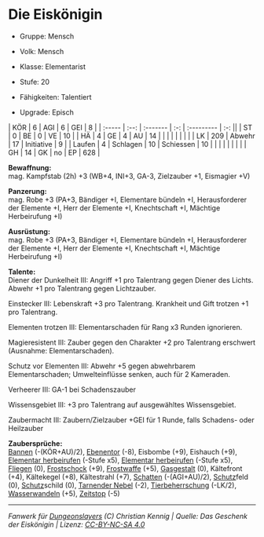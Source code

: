 # Die Eiskönigin  
- Gruppe: Mensch  
- Volk: Mensch  
- Klasse: Elementarist  
- Stufe: 20  
- Fähigkeiten: Talentiert  

- Upgrade: Episch  

| KÖR    | 6   | AGI      | 6  | GEI        | 8   |
| :----- | :--: | :------- | :-: | :--------- | :-: ||
| ST     | 0   | BE       | 0  | VE         | 10  |
| HÄ     | 4   | GE       | 4  | AU         | 14  |
|        |     |          |    |            |     |
| LK     | 209 | Abwehr   | 17 | Initiative | 9   |
| Laufen | 4   | Schlagen | 10 | Schiessen  | 10  |
|        |     |          |    |            |     |
| GH     | 14  | GK       | no | EP         | 628 |


**Bewaffnung:**  
mag. Kampfstab (2h) +3 (WB+4, INI+3, GA-3, Zielzauber +1, Eismagier +V)

**Panzerung:**  
mag. Robe +3 (PA+3, Bändiger +I, Elementare bündeln +I, Herausforderer der Elemente +I, Herr der Elemente +I, Knechtschaft +I, Mächtige Herbeirufung +I)

**Ausrüstung:**  
mag. Robe +3 (PA+3, Bändiger +I, Elementare bündeln +I, Herausforderer der Elemente +I, Herr der Elemente +I, Knechtschaft +I, Mächtige Herbeirufung +I)

**Talente:**  
Diener der Dunkelheit III: Angriff +1 pro Talentrang gegen Diener des Lichts. Abwehr +1 pro Talentrang gegen Lichtzauber.

Einstecker III: Lebenskraft +3 pro Talentrang. Krankheit und Gift trotzen +1 pro Talentrang.

Elementen trotzen III: Elementarschaden für Rang x3 Runden ignorieren.

Magieresistent III: Zauber gegen den Charakter +2 pro Talentrang erschwert (Ausnahme: Elementarschaden).

Schutz vor Elementen III: Abwehr +5 gegen abwehrbarem Elementarschaden; Umwelteinflüsse senken, auch für 2 Kameraden.

Verheerer III: GA-1 bei Schadenszauber

Wissensgebiet III: +3 pro Talentrang auf ausgewähltes Wissensgebiet.

Zaubermacht III: Zaubern/Zielzauber +GEI für 1 Runde, falls Schadens- oder Heilzauber


**Zaubersprüche:**  
[Bannen](/grw/bestiarium/bannen.md) (-(KÖR+AU)/2), [Ebenentor](/grw/bestiarium/ebenentor.md) (-8), Eisbombe (+9), Eishauch (+9), [Elementar herbeirufen](/grw/bestiarium/elementar-herbeirufen.md) (-Stufe x5), [Elementar herbeirufen](/grw/bestiarium/elementar-herbeirufen.md) (-Stufe x5), [Fliegen](/grw/bestiarium/fliegen.md) (0), [Frostschock](/grw/bestiarium/frostschock.md) (+9), [Frostwaffe](/grw/bestiarium/frostwaffe.md) (+5), [Gasgestalt](/grw/bestiarium/gasgestalt.md) (0), Kältefront (+4), Kältekegel (+8), Kältestrahl (+7), [Schatten](/grw/bestiarium/schatten.md) (-(AGI+AU)/2), [Schutz](/fanwerk/bestiarium/schutz.md)feld (0), [Schutz](/fanwerk/bestiarium/schutz.md)schild (0), [Tarnender Nebel](/grw/bestiarium/tarnender-nebel.md) (-2), [Tierbeherrschung](/grw/bestiarium/tierbeherrschung.md) (-LK/2), [Wasserwandeln](/grw/bestiarium/wasserwandeln.md) (+5), [Zeitstop](/grw/bestiarium/zeitstop.md) (-5)




___
*Fanwerk für [Dungeonslayers](https://www.dungeonslayers.net/) (C) Christian Kennig | Quelle: Das Geschenk der Eiskönigin | Lizenz: [CC-BY-NC-SA 4.0](https://creativecommons.org/licenses/by-nc-sa/4.0/deed.de)*